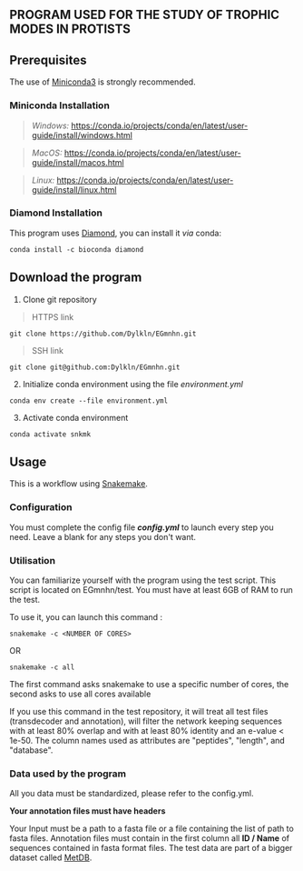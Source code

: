 ## PROGRAM USED FOR THE STUDY OF TROPHIC MODES IN PROTISTS

## Prerequisites

The use of [Miniconda3](https://docs.conda.io/en/latest/miniconda.html) is strongly recommended.

### Miniconda Installation

> *Windows:* https://conda.io/projects/conda/en/latest/user-guide/install/windows.html

> *MacOS:* https://conda.io/projects/conda/en/latest/user-guide/install/macos.html

> *Linux:* https://conda.io/projects/conda/en/latest/user-guide/install/linux.html

### Diamond Installation

This program uses [Diamond](https://github.com/bbuchfink/diamond), you can install it *via* conda:

```
conda install -c bioconda diamond
```

## Download the program

1. Clone git repository

> HTTPS link

```
git clone https://github.com/Dylkln/EGmnhn.git
```

> SSH link

```
git clone git@github.com:Dylkln/EGmnhn.git
```

2. Initialize conda environment using the file *environment.yml*

```
conda env create --file environment.yml
```

3. Activate conda environment

```
conda activate snkmk
```

## Usage

This is a workflow using [Snakemake](https://snakemake.readthedocs.io/en/stable/).

### Configuration

You must complete the config file ***config.yml*** to launch every step you need.
Leave a blank for any steps you don't want.


### Utilisation

You can familiarize yourself with the program using the test script.
This script is located on EGmnhn/test. You must have at least 6GB of RAM to run the test.

To use it, you can launch this command :

```
snakemake -c <NUMBER OF CORES>
```

OR

```
snakemake -c all
```

The first command asks snakemake to use a specific number of cores, the second asks to use all cores
available

If you use this command in the test repository, it will treat all test files (transdecoder and
annotation), will filter the network keeping sequences with at least 80% overlap and with at least
80% identity and an e-value < 1e-50. The column names used as attributes are "peptides", "length", and "database".

### Data used by the program

All you data must be standardized, please refer to the config.yml.

**Your annotation files must have headers**

Your Input must be a path to a fasta file or a file containing the list of path to fasta files.
Annotation files must contain in the first column all **ID / Name** of sequences contained in fasta
format files.
The test data are part of a bigger dataset called [MetDB](http://metdb.sb-roscoff.fr/metdb/).